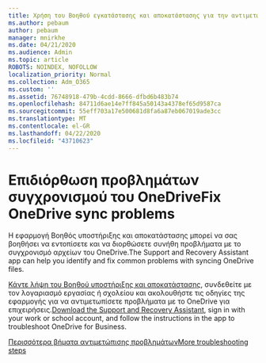 ```yaml
---
title: Χρήση του Βοηθού εγκατάστασης και αποκατάστασης για την αντιμετώπιση προβλημάτων του OneDrive για επιχειρήσεις
ms.author: pebaum
author: pebaum
manager: mnirkhe
ms.date: 04/21/2020
ms.audience: Admin
ms.topic: article
ROBOTS: NOINDEX, NOFOLLOW
localization_priority: Normal
ms.collection: Adm_O365
ms.custom: ''
ms.assetid: 76748918-479b-4cdd-8666-dfbd6b483b74
ms.openlocfilehash: 84711d6ae14e7ff845a50143a4378ef65d9587ca
ms.sourcegitcommit: 55eff703a17e500681d8fa6a87eb067019ade3cc
ms.translationtype: MT
ms.contentlocale: el-GR
ms.lasthandoff: 04/22/2020
ms.locfileid: "43710623"
---
```

# <a name="fix-onedrive-sync-problems"></a><span data-ttu-id="f2cf9-102">Επιδιόρθωση προβλημάτων συγχρονισμού του OneDrive</span><span class="sxs-lookup"><span data-stu-id="f2cf9-102">Fix OneDrive sync problems</span></span>

<span data-ttu-id="f2cf9-103">Η εφαρμογή Βοηθός υποστήριξης και αποκατάστασης μπορεί να σας βοηθήσει να εντοπίσετε και να διορθώσετε συνήθη προβλήματα με το συγχρονισμό αρχείων του OneDrive.</span><span class="sxs-lookup"><span data-stu-id="f2cf9-103">The Support and Recovery Assistant app can help you identify and fix common problems with syncing OneDrive files.</span></span> 
  
<span data-ttu-id="f2cf9-104">[Κάντε λήψη του Βοηθού υποστήριξης και αποκατάστασης](https://aka.ms/sara), συνδεθείτε με τον λογαριασμό εργασίας ή σχολείου και ακολουθήστε τις οδηγίες της εφαρμογής για να αντιμετωπίσετε προβλήματα με το OneDrive για επιχειρήσεις.</span><span class="sxs-lookup"><span data-stu-id="f2cf9-104">[Download the Support and Recovery Assistant](https://aka.ms/sara), sign in with your work or school account, and follow the instructions in the app to troubleshoot OneDrive for Business.</span></span> 
  
[<span data-ttu-id="f2cf9-105">Περισσότερα βήματα αντιμετώπισης προβλημάτων</span><span class="sxs-lookup"><span data-stu-id="f2cf9-105">More troubleshooting steps</span></span>](https://go.microsoft.com/fwlink/?linkid=872097)
  

